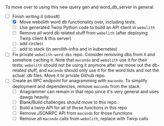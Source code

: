 To move over to using this new query gen and word_db_server in general.

- [ ] Finish writing it (obvs#)
    - [x] Move webolith word db functionality over, including tests.
    - [ ] Use generated Twirp Python code to build an API client in `webolith`
    - [ ] Remove all word db related stuff from `webolith` (after deploying Twirp client & this server)
    - [ ] add circleci
    - [ ] add to stack (in aerolith-infra and in kubernetes)
- [ ] Fix private `webolith-word-dbs` repo.
    Consider removing dbs from it and somehow caching it. Note that `macondo` and `webolith` use it for their tests; `webolith` should not be using it anymore after we move out the db-related stuff, and `macondo` should only use it for the word lists and not the actual .db files. Move it to private Github repo.
- [ ] Create an RPC endpoint for anagramming with `macondo`. To simplify deployment and dependencies, remove `macondo` from the stack.
    - [ ] Anagrammer can remain in that repo since it's very general and uses dawgs heavily.
    - [ ] Blank/Build challenges should move to this repo.
    - [ ] Build a twirp API for all of those functions in this repo
    - [ ] Remove JSONRPC API from `macondo` for those functions
    - [ ] Remove all `macondo` calls from `webolith`, replace with Twirp calls
